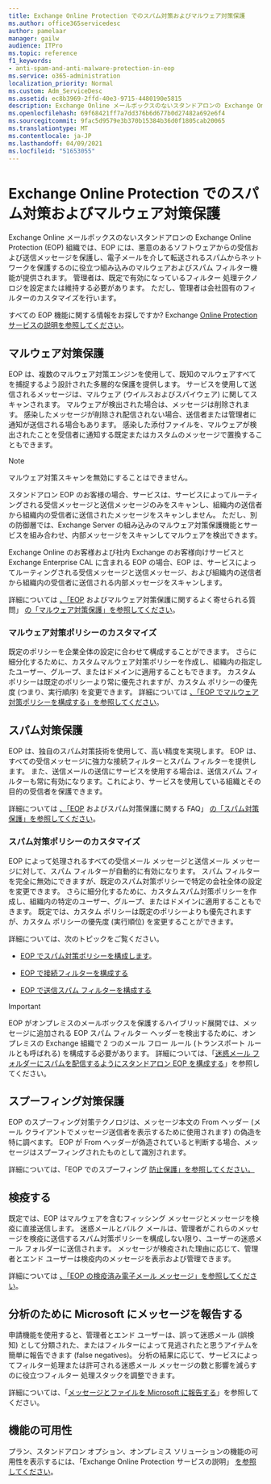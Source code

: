 ```yaml
---
title: Exchange Online Protection でのスパム対策およびマルウェア対策保護
ms.author: office365servicedesc
author: pamelaar
manager: gailw
audience: ITPro
ms.topic: reference
f1_keywords:
- anti-spam-and-anti-malware-protection-in-eop
ms.service: o365-administration
localization_priority: Normal
ms.custom: Adm_ServiceDesc
ms.assetid: ec8b3969-2ffd-40e3-9715-4480190e5815
description: Exchange Online メールボックスのないスタンドアロンの Exchange Online Protection (EOP) 組織で利用できるスパム対策およびマルウェア対策保護機能について説明します。
ms.openlocfilehash: 69f68421ff7a7dd376b6d677b0d27482a692e6f4
ms.sourcegitcommit: 9fac5d9579e3b370b15384b36d0f1805cab20065
ms.translationtype: MT
ms.contentlocale: ja-JP
ms.lasthandoff: 04/09/2021
ms.locfileid: "51653055"
---
```

# <a name="anti-spam-and-anti-malware-protection-in-exchange-online-protection"></a>Exchange Online Protection でのスパム対策およびマルウェア対策保護

Exchange Online メールボックスのないスタンドアロンの Exchange Online Protection (EOP) 組織では、EOP には、悪意のあるソフトウェアからの受信および送信メッセージを保護し、電子メールを介して転送されるスパムからネットワークを保護するのに役立つ組み込みのマルウェアおよびスパム フィルター機能が提供されます。 管理者は、既定で有効になっているフィルター 処理テクノロジを設定または維持する必要があります。 ただし、管理者は会社固有のフィルターのカスタマイズを行います。

すべての EOP 機能に関する情報をお探しですか? Exchange [Online Protection サービスの説明を参照してください](exchange-online-protection-service-description.md)。

## <a name="anti-malware-protection"></a>マルウェア対策保護

EOP は、複数のマルウェア対策エンジンを使用して、既知のマルウェアすべてを捕捉するよう設計された多層的な保護を提供します。 サービスを使用して送信されるメッセージは、マルウェア (ウイルスおよびスパイウェア) に関してスキャンされます。 マルウェアが検出された場合は、メッセージは削除されます。 感染したメッセージが削除され配信されない場合、送信者または管理者に通知が送信される場合もあります。 感染した添付ファイルを、マルウェアが検出されたことを受信者に通知する既定またはカスタムのメッセージで置換することもできます。

> [!NOTE] 
> マルウェア対策スキャンを無効にすることはできません。

スタンドアロン EOP のお客様の場合、サービスは、サービスによってルーティングされる受信メッセージと送信メッセージのみをスキャンし、組織内の送信者から組織内の受信者に送信されたメッセージをスキャンしません。 ただし、別の防御層では、Exchange Server の組み込みのマルウェア対策保護機能とサービスを組み合わせ、内部メッセージをスキャンしてマルウェアを検出できます。

Exchange Online のお客様および社内 Exchange のお客様向けサービスと Exchange Enterprise CAL に含まれる EOP の場合、EOP は、サービスによってルーティングされる受信メッセージと送信メッセージ、および組織内の送信者から組織内の受信者に送信される内部メッセージをスキャンします。

詳細については [、「EOP](/microsoft-365/security/office-365-security/anti-malware-protection) およびマルウェア対策保護に関するよく寄せられる質問」 [の「マルウェア対策保護」を参照してください](/microsoft-365/security/office-365-security/anti-malware-protection-faq-eop)。

### <a name="customize-anti-malware-policies"></a>マルウェア対策ポリシーのカスタマイズ

既定のポリシーを企業全体の設定に合わせて構成することができます。 さらに細分化するために、カスタムマルウェア対策ポリシーを作成し、組織内の指定したユーザー、グループ、またはドメインに適用することもできます。 カスタム ポリシーは既定のポリシーより常に優先されますが、カスタム ポリシーの優先度 (つまり、実行順序) を変更できます。 詳細については [、「EOP でマルウェア対策ポリシーを構成する」を参照してください](/microsoft-365/security/office-365-security/configure-anti-malware-policies)。

## <a name="anti-spam-protection"></a>スパム対策保護

EOP は、独自のスパム対策技術を使用して、高い精度を実現します。 EOP は、すべての受信メッセージに強力な接続フィルターとスパム フィルターを提供します。 また、送信メールの送信にサービスを使用する場合は、送信スパム フィルターも常に有効になります。これにより、サービスを使用している組織とその目的の受信者を保護できます。

詳細については [、「EOP](/microsoft-365/security/office-365-security/anti-spam-protection) およびスパム対策保護に関する FAQ」 [の「スパム対策保護」を参照してください](/microsoft-365/security/office-365-security/anti-spam-protection-faq)。

### <a name="customize-anti-spam-policies"></a>スパム対策ポリシーのカスタマイズ

EOP によって処理されるすべての受信メール メッセージと送信メール メッセージに対して、スパム フィルターが自動的に有効になります。 スパム フィルターを完全に無効にできますが、既定のスパム対策ポリシーで特定の会社全体の設定を変更できます。 さらに細分化するために、カスタムスパム対策ポリシーを作成し、組織内の特定のユーザー、グループ、またはドメインに適用することもできます。 既定では、カスタム ポリシーは既定のポリシーよりも優先されますが、カスタム ポリシーの優先度 (実行順位) を変更することができます。

詳細については、次のトピックをご覧ください。

- [EOP でスパム対策ポリシーを構成します](/microsoft-365/security/office-365-security/configure-your-spam-filter-policies)。

- [EOP で接続フィルターを構成する](/microsoft-365/security/office-365-security/configure-the-connection-filter-policy)

- [EOP で送信スパム フィルターを構成する](/microsoft-365/security/office-365-security/configure-the-outbound-spam-policy)

> [!IMPORTANT]
> EOP がオンプレミスのメールボックスを保護するハイブリッド展開では、メッセージに追加される EOP スパム フィルター ヘッダーを検出するために、オンプレミスの Exchange 組織で 2 つのメール フロー ルール (トランスポート ルールとも呼ばれる) を構成する必要があります。 詳細については、「[迷惑メール フォルダーにスパムを配信するようにスタンドアロン EOP を構成する](/microsoft-365/security/office-365-security/ensure-that-spam-is-routed-to-each-user-s-junk-email-folder)」を参照してください。

## <a name="anti-spoofing-protection"></a>スプーフィング対策保護

EOP のスプーフィング対策テクノロジは、メッセージ本文の From ヘッダー (メール クライアントでメッセージ送信者を表示するために使用されます) の偽造を特に調べます。 EOP が From へッダーが偽造されていると判断する場合、メッセージはスプーフィングされたものとして識別されます。

詳細については、「EOP でのスプーフィング [防止保護」を参照してください。](/microsoft-365/security/office-365-security/anti-spoofing-protection)

## <a name="quarantine"></a>検疫する

既定では、EOP はマルウェアを含むフィッシング メッセージとメッセージを検疫に直接送信します。 迷惑メールとバルク メールは、管理者がこれらのメッセージを検疫に送信するスパム対策ポリシーを構成しない限り、ユーザーの迷惑メール フォルダーに送信されます。 メッセージが検疫された理由に応じて、管理者とエンド ユーザーは検疫内のメッセージを表示および管理できます。

詳細については [、「EOP の検疫済み電子メール メッセージ」を参照してください](/microsoft-365/security/office-365-security/quarantine-email-messages)。

## <a name="report-messages-to-microsoft-for-analysis"></a>分析のために Microsoft にメッセージを報告する

申請機能を使用すると、管理者とエンド ユーザーは、誤って迷惑メール (誤検知) として分類された、またはフィルターによって見逃されたと思うアイテムを簡単に報告できます (false negatives)。 分析の結果に応じて、サービスによってフィルター処理または許可される迷惑メール メッセージの数と影響を減らすのに役立つフィルター 処理スタックを調整できます。

詳細については、「[メッセージとファイルを Microsoft に報告する](/microsoft-365/security/office-365-security/report-junk-email-messages-to-microsoft)」を参照してください。

## <a name="feature-availability"></a>機能の可用性

プラン、スタンドアロン オプション、オンプレミス ソリューションの機能の可用性を表示するには、「Exchange Online Protection サービスの説明」 [を参照してください](exchange-online-protection-service-description.md)。